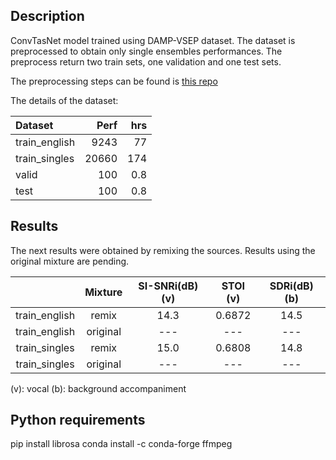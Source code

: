 ## Description

ConvTasNet model trained using DAMP-VSEP dataset.
The dataset is preprocessed to obtain only single ensembles performances.
The preprocess return two train sets, one validation and one test sets.

The preprocessing steps can be found is [this repo](https://github.com/groadabike/DAMP-VSEP-Singles)

The details of the dataset:

| Dataset       |   Perf    | hrs       |
|:--------------|----------:|----------:|
| train_english |  9243     |    77     |
| train_singles |  20660    |   174     |
| valid         |  100      |   0.8     |
| test          |  100      |   0.8     |



## Results
The next results were obtained by remixing the sources.
Results using the original mixture are pending.

|               | Mixture   |SI-SNRi(dB) (v)| STOI (v)|SDRi(dB) (b)|
|:-------------:|:---------:|:-------------:|:-------:|:----------:|
| train_english | remix     |        14.3   | 0.6872  |       14.5 |
| train_english | original  |        ---    |   ---   |       ---  |
| train_singles | remix     |        15.0   | 0.6808  |       14.8 |
| train_singles | original  |        ---    |   ---   |       ---  |

(v): vocal
(b): background accompaniment

## Python requirements

pip install librosa
conda install -c conda-forge ffmpeg
